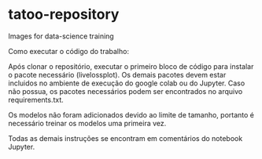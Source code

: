 # tatoo-repository
Images for data-science training

Como executar o código do trabalho:

Após clonar o repositório, executar o primeiro bloco de código para instalar o pacote necessário (livelossplot). Os demais pacotes devem estar incluidos no ambiente de execução do google colab ou do Jupyter. Caso não possua, os pacotes necessários podem ser encontrados no arquivo requirements.txt.

Os modelos não foram adicionados devido ao limite de tamanho, portanto é necessário treinar os modelos uma primeira vez.

Todas as demais instruções se encontram em comentários do notebook Jupyter.
